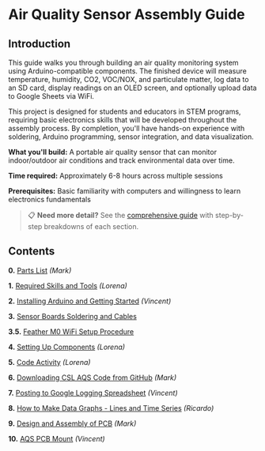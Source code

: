 # Air Quality Sensor Assembly Guide

## Introduction

This guide walks you through building an air quality monitoring system using Arduino-compatible components. The finished device will measure temperature, humidity, CO2, VOC/NOX, and particulate matter, log data to an SD card, display readings on an OLED screen, and optionally upload data to Google Sheets via WiFi.

This project is designed for students and educators in STEM programs, requiring basic electronics skills that will be developed throughout the assembly process. By completion, you'll have hands-on experience with soldering, Arduino programming, sensor integration, and data visualization.

**What you'll build:** A portable air quality sensor that can monitor indoor/outdoor air conditions and track environmental data over time.

**Time required:** Approximately 6-8 hours across multiple sessions

**Prerequisites:** Basic familiarity with computers and willingness to learn electronics fundamentals

> 📋 **Need more detail?** See the [comprehensive guide](README-DETAILED.md) with step-by-step breakdowns of each section.

## Contents

**0.** [Parts List](/Contents/Parts-List.md) *(Mark)*

**1.** [Required Skills and Tools](/Contents/1.%20Required-Skills-and-Tools.md) *(Lorena)*

**2.** [Installing Arduino and Getting Started](/Contents/2.%20Installing-Arduino-and-Getting-Started.md) *(Vincent)*

**3.** [Sensor Boards Soldering and Cables](/Contents/3.%20Soldering-Pins-and-Headers-on-Boards.md)

**3.5.** [Feather M0 WiFi Setup Procedure](/Contents/3.5%20Feather-M0-WiFi-Setup-Procedure.md)

**4.** [Setting Up Components](/Contents/4%20Breadboard-Assembly-and-Component-Code-Testing.md) *(Lorena)*

**5.** [Code Activity](/Contents/5.%20Code-Activity.md) *(Lorena)*

**6.** [Downloading CSL AQS Code from GitHub](/Contents/6.%20Downloading-CSL-AQS-Code-from-GitHub.md) *(Mark)*

**7.** [Posting to Google Logging Spreadsheet](/Contents/7.%20Posting-to-Google-Logging-Spreadsheet.md) *(Vincent)*

**8.** [How to Make Data Graphs - Lines and Time Series](/Contents/8.%20How-to-Make-Data-Graphs-Lines-and-Time-Series.md) *(Ricardo)*

**9.** [Design and Assembly of PCB](/Contents/9.%20Design-and-Assembly-of-PCB.md) *(Mark)*

**10.** [AQS PCB Mount](/Contents/10.%20AQS-PCB-Mount.md) *(Vincent)*

<!-- Internal Notes:
-make doc headers smaller
-gray pages on docs
-make 3d printed or wood chunk for trimming
-JST cables for pcb sen5 is different sequential order than breadboard connector
-add screw and jst cable to parts list
-new fritzing with jst ordering
-update markdown on github readme page & links to docs
-kendra compile docs as is 

Readme Extras:
-Cable making
-->

